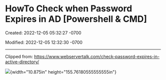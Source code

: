 # HowTo Check when Password Expires in AD [Powershell & CMD]

Created: 2022-12-05 05:32:27 -0700

Modified: 2022-12-05 12:32:30 -0700

---

Clipped from: <https://www.webservertalk.com/check-password-expires-in-active-directory/>

![](../media/Pages-HowTo-Check-when-Password-Expires-in-AD-(-Powershell-&-CMD-)-image1.jpg){width="10.875in" height="155.76180555555555in"}
